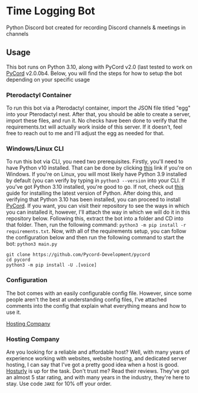 # Time Logging Bot
Python Discord bot created for recording Discord channels & meetings in channels

## Usage
This bot runs on Python 3.10, along with PyCord v2.0 (last tested to work on [PyCord](https://github.com/Pycord-Development/pycord) v2.0.0b4. Below, you will find the steps for how to setup the bot depending on your specific usage

### Pterodactyl Container
To run this bot via a Pterodactyl container, import the JSON file titled "egg" into your Pterodactyl nest. After that, you should be able to create a server, import these files, and run it. No checks have been done to verify that the requirements.txt will actually work inside of this server. If it doesn't, feel free to reach out to me and I'll adjust the egg as needed for that.

### Windows/Linux CLI
To run this bot via CLI, you need two prerequisites. Firstly, you'll need to have Python v10 installed. That can be done by clicking [this](https://www.python.org/downloads/) link if you're on Windows. If you're on Linux, you will most likely have Python 3.9 installed by default (you can verify by typing in `python3 --version` into your CLI. If you've got Python 3.10 installed, you're good to go. If not, check out [this](https://opensource.com/article/20/4/install-python-linux) guide for installing the latest version of Python. After doing this, and verifying that Python 3.10 has been installed, you can proceed to install [PyCord](https://github.com/Pycord-Development/pycord). If you want, you can visit their repository to see the ways in which you can installed it, however, I'll attach the way in which we will do it in this repository below. Following this, extract the bot into a folder and CD into that folder. Then, run the following command: `python3 -m pip install -r requirements.txt`. Now, with all of the requirements setup, you can follow the configuration below and then run the following command to start the bot: `python3 main.py`

```
git clone https://github.com/Pycord-Development/pycord
cd pycord
python3 -m pip install -U .[voice]
```

### Configuration
The bot comes with an easily configurable config file. However, since some people aren't the best at understanding config files, I've attached comments into the config that explain what everything means and how to use it.

[Hosting Company](https://jakehamblin.com/images/hosturly.png)
### Hosting Company
Are you looking for a reliable and affordable host? Well, with many years of experience working with websites, website hosting, and dedicated server hosting, I can say that I've got a pretty good idea when a host is good. [Hosturly](https://jakehamblin.com/hosturly) is up for the task. Don't trust me? Read their reviews. They've got an almost 5 star rating, and with many years in the industry, they're here to stay. Use code `JAKE` for 10% off your order.
